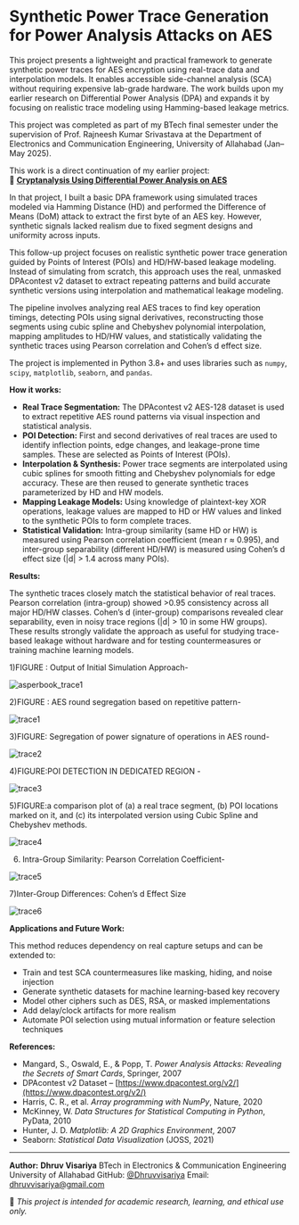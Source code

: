 # Synthetic Power Trace Generation for Power Analysis Attacks on AES

This project presents a lightweight and practical framework to generate synthetic power traces for AES encryption using real-trace data and interpolation models. It enables accessible side-channel analysis (SCA) without requiring expensive lab-grade hardware. The work builds upon my earlier research on Differential Power Analysis (DPA) and expands it by focusing on realistic trace modeling using Hamming-based leakage metrics.

This project was completed as part of my BTech final semester under the supervision of Prof. Rajneesh Kumar Srivastava at the Department of Electronics and Communication Engineering, University of Allahabad (Jan–May 2025).

This work is a direct continuation of my earlier project:  
🔗 **[Cryptanalysis Using Differential Power Analysis on AES](https://github.com/Dhruvvisariya/DPA-AES-1)**

In that project, I built a basic DPA framework using simulated traces modeled via Hamming Distance (HD) and performed the Difference of Means (DoM) attack to extract the first byte of an AES key. However, synthetic signals lacked realism due to fixed segment designs and uniformity across inputs.

This follow-up project focuses on realistic synthetic power trace generation guided by Points of Interest (POIs) and HD/HW-based leakage modeling. Instead of simulating from scratch, this approach uses the real, unmasked DPAcontest v2 dataset to extract repeating patterns and build accurate synthetic versions using interpolation and mathematical leakage modeling.

The pipeline involves analyzing real AES traces to find key operation timings, detecting POIs using signal derivatives, reconstructing those segments using cubic spline and Chebyshev polynomial interpolation, mapping amplitudes to HD/HW values, and statistically validating the synthetic traces using Pearson correlation and Cohen’s d effect size.

The project is implemented in Python 3.8+ and uses libraries such as `numpy`, `scipy`, `matplotlib`, `seaborn`, and `pandas`.

**How it works:**

* **Real Trace Segmentation:** The DPAcontest v2 AES-128 dataset is used to extract repetitive AES round patterns via visual inspection and statistical analysis.
* **POI Detection:** First and second derivatives of real traces are used to identify inflection points, edge changes, and leakage-prone time samples. These are selected as Points of Interest (POIs).
* **Interpolation & Synthesis:** Power trace segments are interpolated using cubic splines for smooth fitting and Chebyshev polynomials for edge accuracy. These are then reused to generate synthetic traces parameterized by HD and HW models.
* **Mapping Leakage Models:** Using knowledge of plaintext-key XOR operations, leakage values are mapped to HD or HW values and linked to the synthetic POIs to form complete traces.
* **Statistical Validation:** Intra-group similarity (same HD or HW) is measured using Pearson correlation coefficient (mean r ≈ 0.995), and inter-group separability (different HD/HW) is measured using Cohen’s d effect size (|d| > 1.4 across many POIs).

**Results:**

The synthetic traces closely match the statistical behavior of real traces. Pearson correlation (intra-group) showed >0.95 consistency across all major HD/HW classes. Cohen’s d (inter-group) comparisons revealed clear separability, even in noisy trace regions (|d| > 10 in some HW groups). These results strongly validate the approach as useful for studying trace-based leakage without hardware and for testing countermeasures or training machine learning models.

1)FIGURE : Output of Initial Simulation Approach-

![asperbook_trace1](https://github.com/user-attachments/assets/96596640-4a53-4fa0-9fed-a11a8ef42d2f)

2)FIGURE : AES round segregation based on repetitive pattern-

![trace1](https://github.com/user-attachments/assets/b49135f8-fb49-491e-a06a-a78b80e63b11)

3)FIGURE: Segregation of power signature of operations in AES round-

![trace2](https://github.com/user-attachments/assets/46f3313f-4f23-4d17-821b-91c6f53a9a9e)

4)FIGURE:POI DETECTION IN DEDICATED REGION -

![trace3](https://github.com/user-attachments/assets/0ff05651-042e-4420-925b-3b1bb0ef8cac)

5)FIGURE:a comparison plot of (a) a real trace segment, (b) POI locations marked on it, and (c) its interpolated version using Cubic Spline and Chebyshev methods.

![trace4](https://github.com/user-attachments/assets/aa482412-aeb6-47ec-a94e-98e4b2fdf735)

6) Intra-Group Similarity: Pearson Correlation Coefficient-
   
![trace5](https://github.com/user-attachments/assets/96722b78-1659-48d1-8485-b6fd68976114)

7)Inter-Group Differences: Cohen’s d Effect Size

![trace6](https://github.com/user-attachments/assets/ef8bc4f0-91ce-478b-a5cd-88e12ec91a63)


**Applications and Future Work:**

This method reduces dependency on real capture setups and can be extended to:

* Train and test SCA countermeasures like masking, hiding, and noise injection
* Generate synthetic datasets for machine learning-based key recovery
* Model other ciphers such as DES, RSA, or masked implementations
* Add delay/clock artifacts for more realism
* Automate POI selection using mutual information or feature selection techniques

**References:**

* Mangard, S., Oswald, E., & Popp, T. *Power Analysis Attacks: Revealing the Secrets of Smart Cards*, Springer, 2007
* DPAcontest v2 Dataset – [https://www.dpacontest.org/v2/](https://www.dpacontest.org/v2/)
* Harris, C. R., et al. *Array programming with NumPy*, Nature, 2020
* McKinney, W. *Data Structures for Statistical Computing in Python*, PyData, 2010
* Hunter, J. D. *Matplotlib: A 2D Graphics Environment*, 2007
* Seaborn: *Statistical Data Visualization* (JOSS, 2021)

---

**Author:**
**Dhruv Visariya**
BTech in Electronics & Communication Engineering
University of Allahabad
GitHub: [@Dhruvvisariya](https://github.com/Dhruvvisariya)
Email: [dhruvvisariya@gmail.com](mailto:dhruvvisariya@gmail.com)

📌 *This project is intended for academic research, learning, and ethical use only.*
